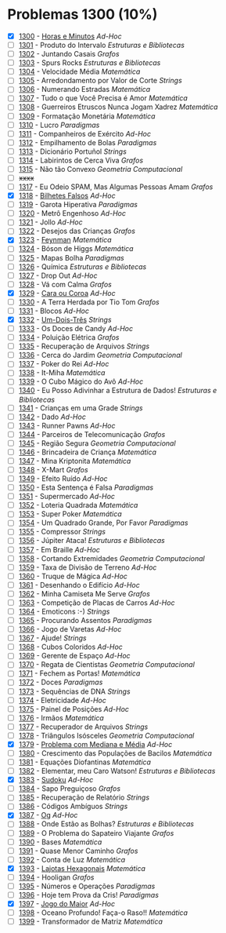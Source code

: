 # Problemas 1300 (10%)

  - [x]  [1300](https://www.urionlinejudge.com.br/judge/pt/problems/view/1300) - [Horas e Minutos](https://github.com/potigol/uoj-potigol/blob/master/src/1300/1300.poti) *Ad-Hoc*
  - [ ]  [1301](https://www.urionlinejudge.com.br/judge/pt/problems/view/1301) - Produto do Intervalo *Estruturas e Bibliotecas*
  - [ ]  [1302](https://www.urionlinejudge.com.br/judge/pt/problems/view/1302) - Juntando Casais *Grafos*
  - [ ]  [1303](https://www.urionlinejudge.com.br/judge/pt/problems/view/1303) - Spurs Rocks *Estruturas e Bibliotecas*
  - [ ]  [1304](https://www.urionlinejudge.com.br/judge/pt/problems/view/1304) - Velocidade Média *Matemática*
  - [ ]  [1305](https://www.urionlinejudge.com.br/judge/pt/problems/view/1305) - Arredondamento por Valor de Corte *Strings*
  - [ ]  [1306](https://www.urionlinejudge.com.br/judge/pt/problems/view/1306) - Numerando Estradas *Matemática*
  - [ ]  [1307](https://www.urionlinejudge.com.br/judge/pt/problems/view/1307) - Tudo o que Você Precisa é Amor *Matemática*
  - [ ]  [1308](https://www.urionlinejudge.com.br/judge/pt/problems/view/1308) - Guerreiros Etruscos Nunca Jogam Xadrez *Matemática*
  - [ ]  [1309](https://www.urionlinejudge.com.br/judge/pt/problems/view/1309) - Formatação Monetária *Matemática*
  - [ ]  [1310](https://www.urionlinejudge.com.br/judge/pt/problems/view/1310) - Lucro *Paradigmas*
  - [ ]  [1311](https://www.urionlinejudge.com.br/judge/pt/problems/view/1311) - Companheiros de Exército *Ad-Hoc*
  - [ ]  [1312](https://www.urionlinejudge.com.br/judge/pt/problems/view/1312) - Empilhamento de Bolas *Paradigmas*
  - [ ]  [1313](https://www.urionlinejudge.com.br/judge/pt/problems/view/1313) - Dicionário Portuñol *Strings*
  - [ ]  [1314](https://www.urionlinejudge.com.br/judge/pt/problems/view/1314) - Labirintos de Cerca Viva *Grafos*
  - [ ]  [1315](https://www.urionlinejudge.com.br/judge/pt/problems/view/1315) - Não tão Convexo *Geometria Computacional*
  - [ ] ~~xxxx~~
  - [ ]  [1317](https://www.urionlinejudge.com.br/judge/pt/problems/view/1317) - Eu Odeio SPAM, Mas Algumas Pessoas Amam *Grafos*
  - [x]  [1318](https://www.urionlinejudge.com.br/judge/pt/problems/view/1318) - [Bilhetes Falsos](https://github.com/potigol/uoj-potigol/blob/master/src/1300/1318.poti) *Ad-Hoc*
  - [ ]  [1319](https://www.urionlinejudge.com.br/judge/pt/problems/view/1319) - Garota Hiperativa *Paradigmas*
  - [ ]  [1320](https://www.urionlinejudge.com.br/judge/pt/problems/view/1320) - Metrô Engenhoso *Ad-Hoc*
  - [ ]  [1321](https://www.urionlinejudge.com.br/judge/pt/problems/view/1321) - Jollo *Ad-Hoc*
  - [ ]  [1322](https://www.urionlinejudge.com.br/judge/pt/problems/view/1322) - Desejos das Crianças *Grafos*
  - [x]  [1323](https://www.urionlinejudge.com.br/judge/pt/problems/view/1323) - [Feynman](https://github.com/potigol/uoj-potigol/blob/master/src/1300/1323.poti) *Matemática*
  - [ ]  [1324](https://www.urionlinejudge.com.br/judge/pt/problems/view/1324) - Bóson de Higgs *Matemática*
  - [ ]  [1325](https://www.urionlinejudge.com.br/judge/pt/problems/view/1325) - Mapas Bolha *Paradigmas*
  - [ ]  [1326](https://www.urionlinejudge.com.br/judge/pt/problems/view/1326) - Química *Estruturas e Bibliotecas*
  - [ ]  [1327](https://www.urionlinejudge.com.br/judge/pt/problems/view/1327) - Drop Out *Ad-Hoc*
  - [ ]  [1328](https://www.urionlinejudge.com.br/judge/pt/problems/view/1328) - Vá com Calma *Grafos*
  - [x]  [1329](https://www.urionlinejudge.com.br/judge/pt/problems/view/1329) - [Cara ou Coroa](https://github.com/potigol/uoj-potigol/blob/master/src/1300/1329.poti) *Ad-Hoc*
  - [ ]  [1330](https://www.urionlinejudge.com.br/judge/pt/problems/view/1330) - A Terra Herdada por Tio Tom *Grafos*
  - [ ]  [1331](https://www.urionlinejudge.com.br/judge/pt/problems/view/1331) - Blocos *Ad-Hoc*
  - [x]  [1332](https://www.urionlinejudge.com.br/judge/pt/problems/view/1332) - [Um-Dois-Três](https://github.com/potigol/uoj-potigol/blob/master/src/1300/1332.poti) *Strings*
  - [ ]  [1333](https://www.urionlinejudge.com.br/judge/pt/problems/view/1333) - Os Doces de Candy *Ad-Hoc*
  - [ ]  [1334](https://www.urionlinejudge.com.br/judge/pt/problems/view/1334) - Poluição Elétrica *Grafos*
  - [ ]  [1335](https://www.urionlinejudge.com.br/judge/pt/problems/view/1335) - Recuperação de Arquivos *Strings*
  - [ ]  [1336](https://www.urionlinejudge.com.br/judge/pt/problems/view/1336) - Cerca do Jardim *Geometria Computacional*
  - [ ]  [1337](https://www.urionlinejudge.com.br/judge/pt/problems/view/1337) - Poker do Rei *Ad-Hoc*
  - [ ]  [1338](https://www.urionlinejudge.com.br/judge/pt/problems/view/1338) - It-Miha *Matemática*
  - [ ]  [1339](https://www.urionlinejudge.com.br/judge/pt/problems/view/1339) - O Cubo Mágico do Avô *Ad-Hoc*
  - [ ]  [1340](https://www.urionlinejudge.com.br/judge/pt/problems/view/1340) - Eu Posso Adivinhar a Estrutura de Dados! *Estruturas e Bibliotecas*
  - [ ]  [1341](https://www.urionlinejudge.com.br/judge/pt/problems/view/1341) - Crianças em uma Grade *Strings*
  - [ ]  [1342](https://www.urionlinejudge.com.br/judge/pt/problems/view/1342) - Dado *Ad-Hoc*
  - [ ]  [1343](https://www.urionlinejudge.com.br/judge/pt/problems/view/1343) - Runner Pawns *Ad-Hoc*
  - [ ]  [1344](https://www.urionlinejudge.com.br/judge/pt/problems/view/1344) - Parceiros de Telecomunicação *Grafos*
  - [ ]  [1345](https://www.urionlinejudge.com.br/judge/pt/problems/view/1345) - Região Segura *Geometria Computacional*
  - [ ]  [1346](https://www.urionlinejudge.com.br/judge/pt/problems/view/1346) - Brincadeira de Criança *Matemática*
  - [ ]  [1347](https://www.urionlinejudge.com.br/judge/pt/problems/view/1347) - Mina Kriptonita *Matemática*
  - [ ]  [1348](https://www.urionlinejudge.com.br/judge/pt/problems/view/1348) - X-Mart *Grafos*
  - [ ]  [1349](https://www.urionlinejudge.com.br/judge/pt/problems/view/1349) - Efeito Ruído *Ad-Hoc*
  - [ ]  [1350](https://www.urionlinejudge.com.br/judge/pt/problems/view/1350) - Esta Sentença é Falsa *Paradigmas*
  - [ ]  [1351](https://www.urionlinejudge.com.br/judge/pt/problems/view/1351) - Supermercado *Ad-Hoc*
  - [ ]  [1352](https://www.urionlinejudge.com.br/judge/pt/problems/view/1352) - Loteria Quadrada *Matemática*
  - [ ]  [1353](https://www.urionlinejudge.com.br/judge/pt/problems/view/1353) - Super Poker *Matemática*
  - [ ]  [1354](https://www.urionlinejudge.com.br/judge/pt/problems/view/1354) - Um Quadrado Grande, Por Favor *Paradigmas*
  - [ ]  [1355](https://www.urionlinejudge.com.br/judge/pt/problems/view/1355) - Compressor *Strings*
  - [ ]  [1356](https://www.urionlinejudge.com.br/judge/pt/problems/view/1356) - Júpiter Ataca! *Estruturas e Bibliotecas*
  - [ ]  [1357](https://www.urionlinejudge.com.br/judge/pt/problems/view/1357) - Em Braille *Ad-Hoc*
  - [ ]  [1358](https://www.urionlinejudge.com.br/judge/pt/problems/view/1358) - Cortando Extremidades *Geometria Computacional*
  - [ ]  [1359](https://www.urionlinejudge.com.br/judge/pt/problems/view/1359) - Taxa de Divisão de Terreno *Ad-Hoc*
  - [ ]  [1360](https://www.urionlinejudge.com.br/judge/pt/problems/view/1360) - Truque de Mágica *Ad-Hoc*
  - [ ]  [1361](https://www.urionlinejudge.com.br/judge/pt/problems/view/1361) - Desenhando o Edifício *Ad-Hoc*
  - [ ]  [1362](https://www.urionlinejudge.com.br/judge/pt/problems/view/1362) - Minha Camiseta Me Serve *Grafos*
  - [ ]  [1363](https://www.urionlinejudge.com.br/judge/pt/problems/view/1363) - Competição de Placas de Carros *Ad-Hoc*
  - [ ]  [1364](https://www.urionlinejudge.com.br/judge/pt/problems/view/1364) - Emoticons :-) *Strings*
  - [ ]  [1365](https://www.urionlinejudge.com.br/judge/pt/problems/view/1365) - Procurando Assentos *Paradigmas*
  - [ ]  [1366](https://www.urionlinejudge.com.br/judge/pt/problems/view/1366) - Jogo de Varetas *Ad-Hoc*
  - [ ]  [1367](https://www.urionlinejudge.com.br/judge/pt/problems/view/1367) - Ajude! *Strings*
  - [ ]  [1368](https://www.urionlinejudge.com.br/judge/pt/problems/view/1368) - Cubos Coloridos *Ad-Hoc*
  - [ ]  [1369](https://www.urionlinejudge.com.br/judge/pt/problems/view/1369) - Gerente de Espaço *Ad-Hoc*
  - [ ]  [1370](https://www.urionlinejudge.com.br/judge/pt/problems/view/1370) - Regata de Cientistas *Geometria Computacional*
  - [ ]  [1371](https://www.urionlinejudge.com.br/judge/pt/problems/view/1371) - Fechem as Portas! *Matemática*
  - [ ]  [1372](https://www.urionlinejudge.com.br/judge/pt/problems/view/1372) - Doces *Paradigmas*
  - [ ]  [1373](https://www.urionlinejudge.com.br/judge/pt/problems/view/1373) - Sequências de DNA *Strings*
  - [ ]  [1374](https://www.urionlinejudge.com.br/judge/pt/problems/view/1374) - Eletricidade *Ad-Hoc*
  - [ ]  [1375](https://www.urionlinejudge.com.br/judge/pt/problems/view/1375) - Painel de Posições *Ad-Hoc*
  - [ ]  [1376](https://www.urionlinejudge.com.br/judge/pt/problems/view/1376) - Irmãos *Matemática*
  - [ ]  [1377](https://www.urionlinejudge.com.br/judge/pt/problems/view/1377) - Recuperador de Arquivos *Strings*
  - [ ]  [1378](https://www.urionlinejudge.com.br/judge/pt/problems/view/1378) - Triângulos Isósceles *Geometria Computacional*
  - [x]  [1379](https://www.urionlinejudge.com.br/judge/pt/problems/view/1379) - [Problema com Mediana e Média](https://github.com/potigol/uoj-potigol/blob/master/src/1300/1379.poti) *Ad-Hoc*
  - [ ]  [1380](https://www.urionlinejudge.com.br/judge/pt/problems/view/1380) - Crescimento das Populações de Bacilos *Matemática*
  - [ ]  [1381](https://www.urionlinejudge.com.br/judge/pt/problems/view/1381) - Equações Diofantinas *Matemática*
  - [ ]  [1382](https://www.urionlinejudge.com.br/judge/pt/problems/view/1382) - Elementar, meu Caro Watson! *Estruturas e Bibliotecas*
  - [x]  [1383](https://www.urionlinejudge.com.br/judge/pt/problems/view/1383) - [Sudoku](https://github.com/potigol/uoj-potigol/blob/master/src/1300/1383.poti) *Ad-Hoc*
  - [ ]  [1384](https://www.urionlinejudge.com.br/judge/pt/problems/view/1384) - Sapo Preguiçoso *Grafos*
  - [ ]  [1385](https://www.urionlinejudge.com.br/judge/pt/problems/view/1385) - Recuperação de Relatório *Strings*
  - [ ]  [1386](https://www.urionlinejudge.com.br/judge/pt/problems/view/1386) - Códigos Ambíguos *Strings*
  - [x]  [1387](https://www.urionlinejudge.com.br/judge/pt/problems/view/1387) - [Og](https://github.com/potigol/uoj-potigol/blob/master/src/1300/1387.poti) *Ad-Hoc*
  - [ ]  [1388](https://www.urionlinejudge.com.br/judge/pt/problems/view/1388) - Onde Estão as Bolhas? *Estruturas e Bibliotecas*
  - [ ]  [1389](https://www.urionlinejudge.com.br/judge/pt/problems/view/1389) - O Problema do Sapateiro Viajante *Grafos*
  - [ ]  [1390](https://www.urionlinejudge.com.br/judge/pt/problems/view/1390) - Bases *Matemática*
  - [ ]  [1391](https://www.urionlinejudge.com.br/judge/pt/problems/view/1391) - Quase Menor Caminho *Grafos*
  - [ ]  [1392](https://www.urionlinejudge.com.br/judge/pt/problems/view/1392) - Conta de Luz *Matemática*
  - [x]  [1393](https://www.urionlinejudge.com.br/judge/pt/problems/view/1393) - [Lajotas Hexagonais](https://github.com/potigol/uoj-potigol/blob/master/src/1300/1393.poti) *Matemática*
  - [ ]  [1394](https://www.urionlinejudge.com.br/judge/pt/problems/view/1394) - Hooligan *Grafos*
  - [ ]  [1395](https://www.urionlinejudge.com.br/judge/pt/problems/view/1395) - Números e Operações *Paradigmas*
  - [ ]  [1396](https://www.urionlinejudge.com.br/judge/pt/problems/view/1396) - Hoje tem Prova da Cris! *Paradigmas*
  - [x]  [1397](https://www.urionlinejudge.com.br/judge/pt/problems/view/1397) - [Jogo do Maior](https://github.com/potigol/uoj-potigol/blob/master/src/1300/1397.poti) *Ad-Hoc*
  - [ ]  [1398](https://www.urionlinejudge.com.br/judge/pt/problems/view/1398) - Oceano Profundo! Faça-o Raso!! *Matemática*
  - [ ]  [1399](https://www.urionlinejudge.com.br/judge/pt/problems/view/1399) - Transformador de Matriz *Matemática*